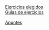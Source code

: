 [Ejercicios elegidos](./repo-index.md) <br>
[Guías de ejercicios](./guias-ejercicios.md) <br>  
[Apuntes](./apuntes.md)
